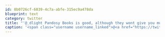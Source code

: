 ```yaml
---
id: 8b0726cf-6039-4c7a-abfe-315ec9a478da
blueprint: text
category: twitter
title: "'@_dlight Pandosy Books is good, although they wont give you much $$ for them."
caption: '<span class="username username_linked">@<a href="https://twitter.com/_dlight" title="Битюцкий Корнилий">_dlight</a></span> Pandosy Books is good, although they wont give you much $$ for them.'
---
```

